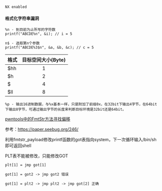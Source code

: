     NX enabled

#### 格式化字符串漏洞

    %n - 到目前为止所写的字符数
    printf("ABCDE%n", &i); // i = 5

    n$ - 选取第n个参数
    printf("ABCDE%3$n", &a, &b, &c); // c = 5

格式 | 目标空间大小(Byte)
---- |:---:
$hh | 1
$h |  2
$ | 4
$ll | 8

    %p - 输出16进制数据，与%x基本一样，只是附加了前缀0x，在32bit下输出4字节，在64bit下输出8字节，可通过输出字节的长度来判断目标环境是32bit还是64bit。

[pwntools中的FmtStr方法寻找偏移](http://pwntools.readthedocs.io/en/stable/fmtstr.html#module-pwnlib.fmtstr)

参考：https://paper.seebug.org/246/

利用fmtstr_payload修改printf函数的got表指向system，下一次循环输入/bin/sh即可返回shell

PLT表不能被修改，只能修改GOT

    plt[1] = jmp got[1]

    got[1] = got2 -> jmp got2 错误

    got[1] = plt2 -> jmp plt2 -> jmp got[2] 正确